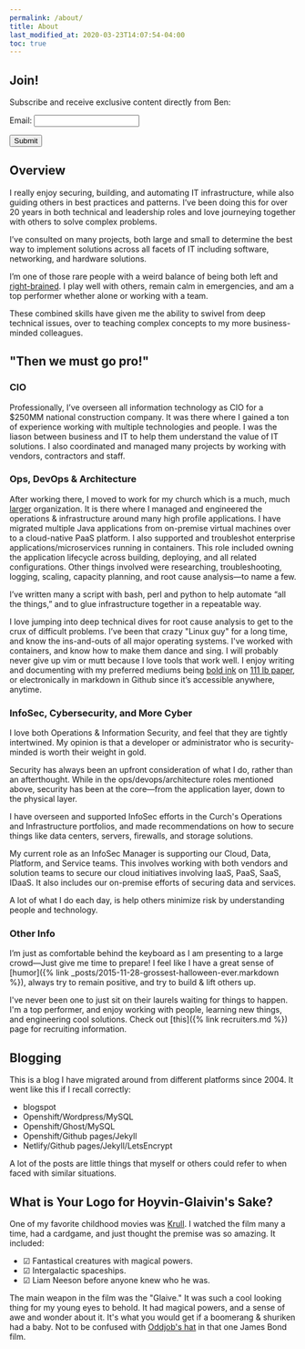 ```yaml
---
permalink: /about/
title: About
last_modified_at: 2020-03-23T14:07:54-04:00
toc: true
---
```


## Join!
Subscribe and receive exclusive content directly from Ben:

<form name="contact" method="POST" data-netlify="true">
  <p>
    <label>Email: <input type="email" name="email" /></label>
  </p>
  <p>
    <button type="submit">Submit</button>
  </p>
</form>

## Overview
I really enjoy securing, building, and automating IT infrastructure, while also guiding others in best practices and patterns. I’ve been doing this for over 20 years in both technical and leadership roles and love journeying together with others to solve complex problems. 

I’ve consulted on many projects, both large and small to determine the best way to implement solutions across all facets of IT including software, networking, and hardware solutions.

I’m one of those rare people with a weird balance of being both left and [right-brained](https://www.benfrancom.com/art/). I play well with others, remain calm in emergencies, and am a top performer whether alone or working with a team. 

These  combined skills have given me the ability to swivel from deep technical issues, over to teaching complex concepts to my more business-minded colleagues. 

## "Then we must go pro!" 
### CIO
Professionally, I’ve overseen all information technology as CIO for a $250MM national construction company. It was there where I gained a ton of experience working with multiple technologies and people. I was the liason between business and IT to help them understand the value of IT solutions.  I also coordinated and managed many projects by working with vendors, contractors and staff.

### Ops, DevOps & Architecture
After working there, I moved to work for my church which is a much, much [larger](https://www.churchofjesuschrist.org) organization. It is there where I managed and engineered the operations & infrastructure around many high profile applications. I have migrated multiple Java applications from on-premise virtual machines over to a cloud-native PaaS platform.  I also supported and troubleshot enterprise applications/microservices running in containers. This role included owning the application lifecycle across building, deploying, and all related configurations. Other things involved were researching, troubleshooting, logging, scaling, capacity planning, and root cause analysis—to name a few. 

I’ve written many a script with bash, perl and python to help automate “all the things,” and to glue infrastructure together in a repeatable way. 

I love jumping into deep technical dives for root cause analysis to get to the crux of difficult problems.  I’ve been that crazy "Linux guy" for a long time, and know the ins-and-outs of all major operating systems. I've worked with containers, and know how to make them dance and sing. I will probably never give up vim or mutt because I love tools that work well.  I enjoy writing and documenting with my preferred mediums being [bold ink](https://www.amazon.com/gp/product/B005HNZ5T6/ref=as_li_tl?ie=UTF8&tag=fathead00-20&camp=1789&creative=9325&linkCode=as2&creativeASIN=B005HNZ5T6&linkId=b6178029032774a01f16d03356eee867) on [111 lb paper](https://www.amazon.com/gp/product/8883701151/ref=as_li_tl?ie=UTF8&camp=1789&creative=9325&creativeASIN=8883701151&linkCode=as2&tag=fathead00-20&linkId=2cd7ae2d4f2fa137ebc3eb88363ccad9), or electronically in markdown in Github since it’s accessible anywhere, anytime.

### InfoSec, Cybersecurity, and More Cyber
I love both Operations & Information Security, and feel that they are tightly intertwined. My opinion is that a developer or administrator who is security-minded is worth their weight in gold. 

Security has always been an upfront consideration of what I do, rather than an afterthought. While in the ops/devops/architecture roles mentioned above, security has been at the core―from the application layer, down to the physical layer.

I have overseen and supported InfoSec efforts in the Curch's Operations and Infrastructure portfolios, and made recommendations on how to secure things like data centers, servers, firewalls, and storage solutions.

My current role as an InfoSec Manager is supporting our Cloud, Data, Platform, and Service teams. This involves working with both vendors and solution teams to secure our cloud initiatives involving IaaS, PaaS, SaaS, IDaaS. It also includes our on-premise efforts of securing data and services.

A lot of what I do each day, is help others minimize risk by understanding people and technology.

### Other Info
I’m just as comfortable behind the keyboard as I am presenting to a large crowd—Just give me time to prepare!  I feel like I have a great sense of [humor]({% link _posts/2015-11-28-grossest-halloween-ever.markdown %}), always try to remain positive, and try to build & lift others up.

I've never been one to just sit on their laurels waiting for things to happen. I'm a top performer, and enjoy working with people, learning new things, and engineering cool solutions. Check out [this]({% link recruiters.md %}) page for recruiting information.

## Blogging
This is a blog I have migrated around from different platforms since 2004. It went like this if I recall correctly:

* blogspot
* Openshift/Wordpress/MySQL
* Openshift/Ghost/MySQL
* Openshift/Github pages/Jekyll
* Netlify/Github pages/Jekyll/LetsEncrypt

A lot of the posts are little things that myself or others could refer to when faced with similar situations.

## What is Your Logo for Hoyvin-Glaivin's Sake?
One of my favorite childhood movies was [Krull](https://www.imdb.com/title/tt0085811/). I watched the film many a time, had a cardgame, and just thought the premise was so amazing. It included:

* ☑ Fantastical creatures with magical powers.
* ☑ Intergalactic spaceships.
* ☑ Liam Neeson before anyone knew who he was.

The main weapon in the film was the "Glaive." It was such a cool looking thing for my young eyes to behold. It had magical powers, and a sense of awe and wonder about it. It's what you would get if a boomerang & shuriken had a baby. Not to be confused with [Oddjob's hat](https://youtu.be/9H8UkrKN2rQ) in that one James Bond film.


